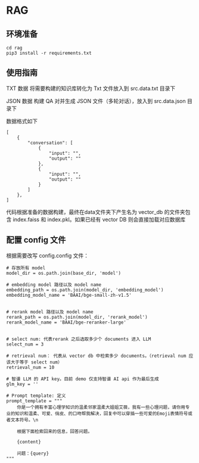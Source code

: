 # RAG
## 环境准备
```
cd rag
pip3 install -r requirements.txt
```
## 使用指南
TXT 数据
将需要构建的知识库转化为 Txt 文件放入到 src.data.txt 目录下

JSON 数据
构建 QA 对并生成 JSON 文件（多轮对话），放入到 src.data.json 目录下

数据格式如下
```
[
    {
        "conversation": [
            {
                "input": "",
                "output": ""
            },
            {
                "input": "",
                "output": ""
            }
        ]
    },
] 
```
代码根据准备的数据构建，最终在data文件夹下产生名为 vector_db 的文件夹包含 index.faiss 和 index.pkl。如果已经有 vector DB 则会直接加载对应数据库
## 配置 config 文件
根据需要改写 config.config 文件：
```
# 存放所有 model
model_dir = os.path.join(base_dir, 'model')

# embedding model 路径以及 model name
embedding_path = os.path.join(model_dir, 'embedding_model')
embedding_model_name = 'BAAI/bge-small-zh-v1.5'


# rerank model 路径以及 model name
rerank_path = os.path.join(model_dir, 'rerank_model')
rerank_model_name = 'BAAI/bge-reranker-large'


# select num: 代表rerank 之后选取多少个 documents 进入 LLM
select_num = 3

# retrieval num： 代表从 vector db 中检索多少 documents。（retrieval num 应该大于等于 select num）
retrieval_num = 10

# 智谱 LLM 的 API key。目前 demo 仅支持智谱 AI api 作为最后生成
glm_key = ''

# Prompt template: 定义
prompt_template = """
	你是一个拥有丰富心理学知识的温柔邻家温柔大姐姐艾薇，我有一些心理问题，请你用专业的知识和温柔、可爱、俏皮、的口吻帮我解决，回复中可以穿插一些可爱的Emoji表情符号或者文本符号。\n

	根据下面检索回来的信息，回答问题。

	{content}

	问题：{query}
"""
```
